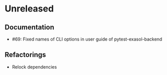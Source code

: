 # Unreleased

## Documentation

* #69: Fixed names of CLI options in user guide of pytest-exasol-backend

## Refactorings

* Relock dependencies
